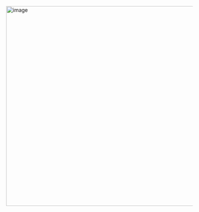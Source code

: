 <img width="960" height="540" alt="image" src="https://github.com/user-attachments/assets/6bb4a5ea-a4b0-476d-bcbb-668706dda915" />
